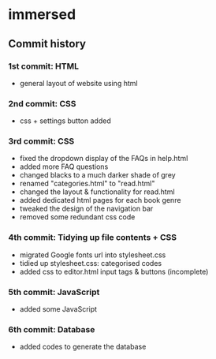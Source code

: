 # immersed


<h2>Commit history</h2>
<h3>1st commit: HTML</h3>
<ul>
  <li>general layout of website using html</li>
</ul>

<h3>2nd commit: CSS</h3>
<ul>
  <li>css + settings button added</li>
</ul>

<h3>3rd commit: CSS</h3>
<ul>
  <li>fixed the dropdown display of the FAQs in help.html</li>
  <li>added more FAQ questions</li>
  <li>changed blacks to a much darker shade of grey</li>
  <li>renamed "categories.html" to "read.html"</li>
  <li>changed the layout & functionality for read.html</li>
  <li>added dedicated html pages for each book genre</li>
  <li>tweaked the design of the navigation bar</li>
  <li>removed some redundant css code</li>
</ul>

<h3>4th commit: Tidying up file contents + CSS</h3>
<ul>
  <li>migrated Google fonts url into stylesheet.css</li>
  <li>tidied up stylesheet.css: categorised codes</li>
  <li>added css to editor.html input tags & buttons (incomplete)</li>
</ul>

<h3>5th commit: JavaScript</h3>
<ul>
  <li>added some JavaScript</li>
</ul>


<h3>6th commit: Database</h3>
<ul>
  <li>added codes to generate the database</li>
</ul>

